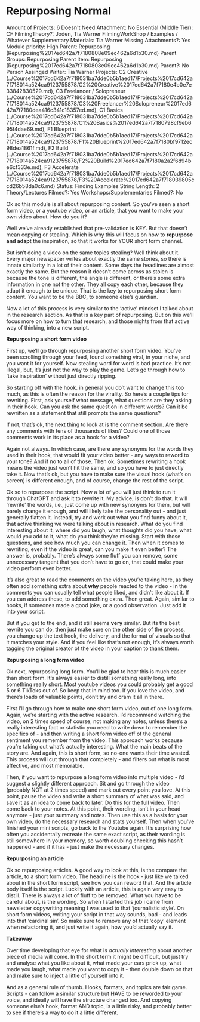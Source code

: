 # Repurposing Normal

Amount of Projects: 6
Doesn't Need Attachment: No
Essential (Middle Tier): CF
FilmingTheory?: Joden, Tia Warner
FilmingWorkShop / Examples / Whatever Supplementary Materials: Tia Warner
Missing Attachments?: Yes
Module priority: High
Parent: Repurposing (Repurposing%2017ed642a7f7180808e09ec462a6d1b30.md)
Parent Groups: Repurposing
Parent item: Repurposing (Repurposing%2017ed642a7f7180808e09ec462a6d1b30.md)
Parent?: No
Person Assinged Writer: Tia Warner
Projects: C2 Creative (../Course%2017cd642a7f718031ba7dde0b5b1aed17/Projects%2017cd642a7f718014a524ca9123755878/C2%20Creative%2017ed642a7f7180e4b0e7e33842830529.md), C3 Freelancer / Solopreneur (../Course%2017cd642a7f718031ba7dde0b5b1aed17/Projects%2017cd642a7f718014a524ca9123755878/C3%20Freelancer%20Solopreneur%2017ed642a7f7180dea416c341c18357ed.md), C1 Basics (../Course%2017cd642a7f718031ba7dde0b5b1aed17/Projects%2017cd642a7f718014a524ca9123755878/C1%20Basics%2017ed642a7f7180798cf9eb695f4dae69.md), F1 Blueprint (../Course%2017cd642a7f718031ba7dde0b5b1aed17/Projects%2017cd642a7f718014a524ca9123755878/F1%20Blueprint%2017ed642a7f7180bf9712ec98dea1861f.md), F2 Build (../Course%2017cd642a7f718031ba7dde0b5b1aed17/Projects%2017cd642a7f718014a524ca9123755878/F2%20Build%2017ed642a7f7180a2a2f6d94be6cf333e.md), F3 Accelerate (../Course%2017cd642a7f718031ba7dde0b5b1aed17/Projects%2017cd642a7f718014a524ca9123755878/F3%20Accelerate%2017ed642a7f718039805ccd26b58da0c6.md)
Status: Finding Examples
String Length: 2
Theory/Lectures Filmed?: Yes
Workshops/Supplementaries Filmed?: No

Ok so this module is all about repurposing content. So you’ve seen a short form video, or a youtube video, or an article, that you want to make your own video about. How do you it?

Well we’ve already established that pre-validation is KEY. But that doesn’t mean copying or stealing. Which is why this will focus on how to **repurpose and adap**t the inspiration, so that it works for YOUR short form channel. 

But isn’t doing a video on the same topics stealing? Well think about it. Every major newspaper writes about exactly the same stories, so there is innate similarity in a lot of their content. Some days the headlines are almost exactly the same. But the reason it doesn’t come across as stolen is because the tone is different, the angle is different, or there’s some extra information in one not the other. They all copy each other, because they adapt it enough to be unique. That is the key to repurposing short form content. You want to be the BBC, to someone else’s guardian.

Now a lot of this process is very similar to the ‘active’ mindset I talked about in the research section. As that is a key part of repurposing. But on this we’ll focus more on how to turn that research, and those nights from that active way of thinking, into a new script.

**Repurposing a short form video** 

First up, we’ll go through repurposing another short form video. You’ve been scrolling through your feed, found something viral, in your niche, and you want it for yourself. Now stealing word for word is bad practice. It’s not illegal, but, it’s just not the way to play the game. Let’s go through how to ‘take inspiration’ without just directly ripping. 

So starting off with the hook. in general you do’t want to change this too much, as this is often the reason for the virality. So here’s a couple tips for rewriting. 
First, ask yourself what message, what questions are they asking in their hook. Can you ask the same question in different words? Can it be rewritten as a statement that still prompts the same questions? 

If not, that’s ok, the next thing to look at is the comment section. Are there any comments with tens of thousands of likes? Could one of those comments work in its place as a hook for a video? 

Again not always. In which case, are there any synonyms for the words they used in their hook, that would fit your video better - any ways to reword to your tone?
And if no to all of those. Then ok. Sometimes rewriting a hook means the video just won’t hit the same, and so you have to just directly take it. Now that’s ok, but you have to make sure the visual hook (what’s on screen) is different enough, and of course, change the rest of the script. 

Ok so to repurpose the script. Now a lot of you will just think to run it through ChatGPT and ask it to rewrite it. My advice, is don’t do that. It will ‘rewrite’ the words, i.e., just come up with new synonyms for them, but will barely change it enough, and will likely take the personality out - and just generally flatten it. instead, try and work out what you find funny about it, that active thinking we were talking about in research. What do you find interesting about it, where did you laugh, what thoughts did you have, what would you add to it, what do you think they’re missing. Start with those questions, and see how much you can change it. Then when it comes to rewriting, even if the video is great, can you make it even better? The answer is, probably. There’s always some fluff you can remove, some unnecessary tangent that you don’t have to go on, that could make your video perform even better. 

It’s also great to read the comments on the video you’re taking here, as they often add something extra about **why** people reacted to the video - in the comments you can usually tell what people liked, and didn’t like about it. If you can address these, to add something extra. Then great. Again, similar to hooks, if someones made a good joke, or a good observation. Just add it into your script. 

But if you get to the end, and it still seems **very** similar. But its the best rewrite you can do, then just make sure on the other side of the process, you change up the text hook, the delivery, and the format of visuals so that it matches your style. And if you feel like that’s not enough, it’s always worth tagging the original creator of the video in your caption to thank them. 

**Repurposing a long form video** 

Ok next, repurposing long form. You’ll be glad to hear this is much easier than short form. It’s always easier to distill something really long, into something really short. Most youtube videos you could probably get a good 5 or 6 TikToks out of. So keep that in mind too. If you love the video, and there’s loads of valuable points, don’t try and cram it all in there. 

First I’ll go through how to make one short form video, out of one long form. Again, we’re starting with the active research. I’d recommend watching the video, on 2 times speed of course, not making any notes, unless there’s a really interesting fact or statistic you need to write down to remember the specifics of - and then writing a short form video off of the general sentiment you remember from the video. 
This approach works because you’re taking out what’s actually interesting. What the main beats of the story are. And again, this is short form, so no-one wants their time wasted. This process will cut through that completely - and filters out what is most affective, and most memorable. 

Then, if you want to repurpose a long form video into multiple video - i’d suggest a slightly different approach. Sit and go through the video (probably NOT at 2 times speed) and mark out every point you love. At this point, pause the video and write a short summary of what was said, and save it as an idea to come back to later. Do this for the full video. 
Then come back to your notes. At this point, their wording, isn’t in your head anymore - just your summary and notes. Then use this as a basis for your own video, do the necessary research and stats yourself. Then when you’ve finished your mini scripts, go back to the Youtube again. It’s surprising how often you accidentally recreate the same exact script, as their wording is still somewhere in your memory, so worth doubling checking this hasn’t happened - and if it has - just make the necessary changes.  

**Repurposing an article** 

Ok so repurposing articles. A good way to look at this, is the compare the article, to a short form video. The headline is the hook - just like we talked about in the short form script, see how you can reword that. And the article body itself is the script. Luckily with an article, this is again very easy to distill. There is always a lot of fluff to be removed. 
What you have to be careful about, is the wording. So when I started this job i came from newsletter copywriting meaning I was used to that ‘journalistic style’. On short form videos, writing your script in that way sounds, bad - and leads into that ‘cardinal sin’. So make  sure to remove any of that ‘copy’ element when refactoring it, and just write it again, how you’d actually say it. 

**Takeaway** 

Over time developing that eye for what is *actually interesting* about another piece of media will come. In the short term it might be difficult, but just try and analyse what you like about it, what made your ears prick up, what made you laugh, what made you want to copy it - then double down on that and make sure to inject a little of yourself into it. 

And as a general rule of thumb. Hooks, formats, and topics are fair game. Scripts - can follow a similar structure but HAVE to be reworded to your voice, and ideally will have the structure changed too. And copying someone else’s hook, format AND topic, is a little risky, and probably better to see if there’s a way to do it a little different.